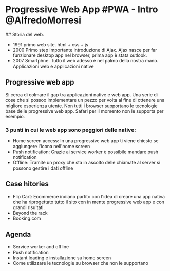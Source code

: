 # Progressive Web App #PWA - Intro @AlfredoMorresi



## Storia del web.
* 1991 primo web site. html + css + js
* 2000 Primo step importante introduzione di Ajax. Ajax nasce per far funzionare desktop app nel browser, prima app è stata outlook.
* 2007 Smartphne. Tutto il web adesso è nel palmo della nostra mano. Applicazioni web e applicazioni native

## Progressive web app
Si cerca di colmare il gap tra applicazioni native e web app.
Una serie di cose che si possoo implementare un pezzo per volta al fine di ottenere una migliore esperienza utente.
Non tutti i browser supportano le tecnologie base delle progressive web app. Safari per il momento non le supporta per esempio.
### 3 punti in cui le web app sono peggiori delle native:
* Home screen access: In una progressive web app ti viene chiesto se aggiungere l'icona nell'home screen
* Push notification: Grazie ai service worker è possibile mandare push notification
* Offline: Tramite un proxy che sta in ascolto delle chiamate al server si possono gestire i dati offline

## Case hitories
* Flip Cart: Ecommerce indiano partito con l'idea di creare una app nativa che ha riprogettato tutto il sito con in mente progressive web app e con grandi risultati.
* Beyond the rack
* Booking.com

## Agenda
* Service worker and offline
* Push notification
* Instant loading e installazione su home screen
* Come utilizzare le tecnologie su browser che non le supportano
